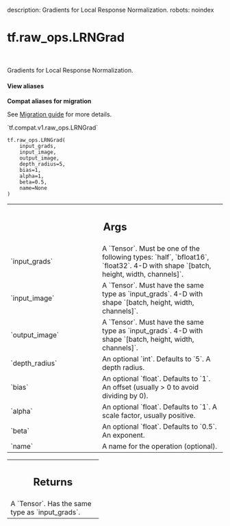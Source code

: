 description: Gradients for Local Response Normalization.
robots: noindex

# tf.raw_ops.LRNGrad

<!-- Insert buttons and diff -->

<table class="tfo-notebook-buttons tfo-api nocontent" align="left">

</table>



Gradients for Local Response Normalization.


<section class="expandable">
  <h4 class="showalways">View aliases</h4>
  <p>
<b>Compat aliases for migration</b>
<p>See
<a href="https://www.tensorflow.org/guide/migrate">Migration guide</a> for
more details.</p>
<p>`tf.compat.v1.raw_ops.LRNGrad`</p>
</p>
</section>

<pre class="devsite-click-to-copy prettyprint lang-py tfo-signature-link">
<code>tf.raw_ops.LRNGrad(
    input_grads,
    input_image,
    output_image,
    depth_radius=5,
    bias=1,
    alpha=1,
    beta=0.5,
    name=None
)
</code></pre>



<!-- Placeholder for "Used in" -->


<!-- Tabular view -->
 <table class="responsive fixed orange">
<colgroup><col width="214px"><col></colgroup>
<tr><th colspan="2"><h2 class="add-link">Args</h2></th></tr>

<tr>
<td>
`input_grads`<a id="input_grads"></a>
</td>
<td>
A `Tensor`. Must be one of the following types: `half`, `bfloat16`, `float32`.
4-D with shape `[batch, height, width, channels]`.
</td>
</tr><tr>
<td>
`input_image`<a id="input_image"></a>
</td>
<td>
A `Tensor`. Must have the same type as `input_grads`.
4-D with shape `[batch, height, width, channels]`.
</td>
</tr><tr>
<td>
`output_image`<a id="output_image"></a>
</td>
<td>
A `Tensor`. Must have the same type as `input_grads`.
4-D with shape `[batch, height, width, channels]`.
</td>
</tr><tr>
<td>
`depth_radius`<a id="depth_radius"></a>
</td>
<td>
An optional `int`. Defaults to `5`. A depth radius.
</td>
</tr><tr>
<td>
`bias`<a id="bias"></a>
</td>
<td>
An optional `float`. Defaults to `1`.
An offset (usually > 0 to avoid dividing by 0).
</td>
</tr><tr>
<td>
`alpha`<a id="alpha"></a>
</td>
<td>
An optional `float`. Defaults to `1`.
A scale factor, usually positive.
</td>
</tr><tr>
<td>
`beta`<a id="beta"></a>
</td>
<td>
An optional `float`. Defaults to `0.5`. An exponent.
</td>
</tr><tr>
<td>
`name`<a id="name"></a>
</td>
<td>
A name for the operation (optional).
</td>
</tr>
</table>



<!-- Tabular view -->
 <table class="responsive fixed orange">
<colgroup><col width="214px"><col></colgroup>
<tr><th colspan="2"><h2 class="add-link">Returns</h2></th></tr>
<tr class="alt">
<td colspan="2">
A `Tensor`. Has the same type as `input_grads`.
</td>
</tr>

</table>

